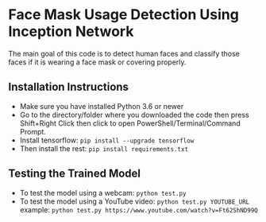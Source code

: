 # Face Mask Usage Detection Using Inception Network

The main goal of this code is to detect human faces and classify those faces if it is wearing a face mask or covering properly.

## Installation Instructions
* Make sure you have installed Python 3.6 or newer
* Go to the directory/folder where you downloaded the code then press Shift+Right Click then click to open PowerShell/Terminal/Command Prompt.
* Install tensorflow: `pip install --upgrade tensorflow`
* Then install the rest: `pip install requirements.txt`

## Testing the Trained Model
* To test the model using a webcam: `python test.py`
* To test the model using a YouTube video: `python test.py YOUTUBE_URL` example: `python test.py https://www.youtube.com/watch?v=Ft62ShND99Q`